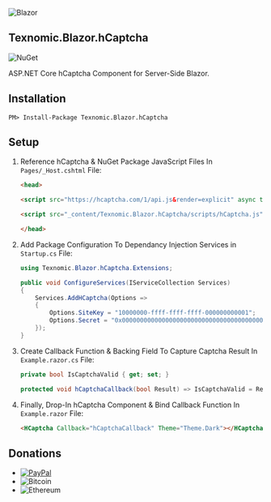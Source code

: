 ![Blazor](https://raw.githubusercontent.com/Texnomic/hCaptcha/master/Blazor.png)
## Texnomic.Blazor.hCaptcha

![NuGet](https://img.shields.io/nuget/vpre/Texnomic.Blazor.hCaptcha?logo=NuGet&label=NuGet%20%7C%20Texnomic.Blazor.hCaptcha&logoColor=blue&color=blue)

ASP.NET Core hCaptcha Component for Server-Side Blazor.

## Installation

```pwsh
PM> Install-Package Texnomic.Blazor.hCaptcha
```

## Setup


1. Reference hCaptcha & NuGet Package JavaScript Files In `Pages/_Host.cshtml` File:

    ```html
    <head>

    <script src="https://hcaptcha.com/1/api.js&render=explicit" async type="text/javascript"></script>

    <script src="_content/Texnomic.Blazor.hCaptcha/scripts/hCaptcha.js" type="text/javascript"></script>

    </head>
    ```

2. Add Package Configuration To Dependancy Injection Services in `Startup.cs` File:

    ```csharp
    using Texnomic.Blazor.hCaptcha.Extensions;

    public void ConfigureServices(IServiceCollection Services)
    {
        Services.AddHCaptcha(Options =>
        {
            Options.SiteKey = "10000000-ffff-ffff-ffff-000000000001";
            Options.Secret = "0x0000000000000000000000000000000000000000";
        });
    }
    ```

3. Create Callback Function & Backing Field To Capture Captcha Result In `Example.razor.cs` File:

    ```csharp
    private bool IsCaptchaValid { get; set; }

    protected void hCaptchaCallback(bool Result) => IsCaptchaValid = Result;
    ```

4. Finally, Drop-In hCaptcha Component & Bind Callback Function In `Example.razor` File:

    ```html
    <HCaptcha Callback="hCaptchaCallback" Theme="Theme.Dark"></HCaptcha>
    ```


## Donations

* [![PayPal](https://img.shields.io/static/v1?logo=PayPal&label=PayPal&message=https://www.paypal.me/texnomic&color=blue)](https://www.paypal.me/texnomic)
* ![Bitcoin](https://img.shields.io/static/v1?logo=Bitcoin&label=BTC&message=13wMqy8yg9yhJAAP2AXu8A2De1ptAYh6s4&color=orange)
* ![Ethereum](https://img.shields.io/static/v1?logo=Ethereum&label=Ethereum&message=0xfE171b1C5C5584b65ec58a6FA2009f6ECeE812D7&color=black&logoColor=black)